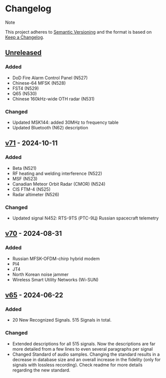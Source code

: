 # Changelog

> [!NOTE]  
> This project adheres to [Semantic Versioning](https://semver.org/spec/v2.0.0.html) and the format is based on [Keep a Changelog](https://keepachangelog.com/en/1.0.0/).

## [Unreleased]

### Added
- DoD Fire Alarm Control Panel (N527)
- Chinese-64 MFSK (N528)
- FST4 (N529)
- Q65 (N530)
- Chinese 160kHz-wide OTH radar (N531)

### Changed
- Updated MSK144: added 30MHz to frequency table
- Updated Bluetooth (N62) description

## [v71] - 2024-10-11

### Added
- Beta (N521)
- RF heating and welding interference (N522)
- MSF (N523)
- Canadian Meteor Orbit Radar (CMOR) (N524)
- CIS FTM-4 (N525)
- Radar altimeter (N526)

### Changed
- Updated signal N452: RTS-9TS (РТС-9Ц) Russian spacecraft telemetry

## [v70] - 2024-08-31

### Added
- Russian MFSK-OFDM-chirp hybrid modem
- PI4
- JT4
- North Korean noise jammer
- Wireless Smart Utility Networks (Wi-SUN)

## [v65] - 2024-06-22

### Added
- 20 New Recognized Signals. 515 Signals in total.

### Changed
- Extended descriptions for all 515 signals. Now the descriptions are far more detailed from a few lines to even several paragraphs per signal
- Changed Standard of audio samples. Changing the standard results in a decrease in database size and an overall increase in the fidelity (only for signals with lossless recording). Check readme for more details regarding the new standard.


<!-- Links definitions -->
[Unreleased]: https://github.com/AresValley/Artemis/compare/v71...HEAD
[v71]: https://github.com/AresValley/Artemis/releases/tag/v71
[v70]: https://github.com/AresValley/Artemis/releases/tag/v70
[v65]: https://github.com/AresValley/Artemis/releases/tag/v65
